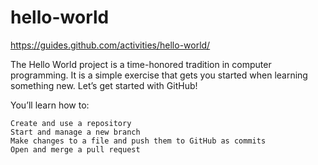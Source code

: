 # hello-world
https://guides.github.com/activities/hello-world/

The Hello World project is a time-honored tradition in computer programming. It is a simple exercise that gets you started when learning something new. Let’s get started with GitHub!

You’ll learn how to:

    Create and use a repository
    Start and manage a new branch
    Make changes to a file and push them to GitHub as commits
    Open and merge a pull request
